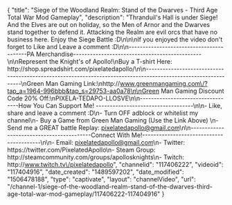{
    "title": "Siege of the Woodland Realm: Stand of the Dwarves - Third Age Total War Mod Gameplay",
    "description": "Thranduil's Hall is under Siege!  And the Elves are out on holiday, so the Men of Arnor and the Dwarves stand together to defend it.  Attacking the Realm are evil orcs that have no business here.  Enjoy the Siege Battle :D\n\n\nIf you enjoyed the video don't forget to Like and Leave a comment :D\n\n-----------------------------------------PA Merchandise----------------------------------------------\n\nRepresent the Knight's of Apollo!\nBuy a T-shirt Here: http:\/\/shop.spreadshirt.com\/pixelatedapollo\/\n\n---------------------------------------------------------------------------------------------------------------\nGreen Man Gaming Link:\nhttp:\/\/www.greenmangaming.com\/?tap_a=1964-996bbb&tap_s=29753-aa0a78\n\nGreen Man Gaming Discount Code 20% Off:\nPIXELA-TEDAPO-LLOSVE\n\n----------------------------------How You Can Support Me! -----------------------------------\n\n- Like, share and leave a comment :D\n- Turn OFF adblock or whitelist my channel\n- Buy a Game from Green Man Gaming (Use the Link Above) \n- Send me a GREAT battle Replay: pixelatedapollo@gmail.com\n\n------------------------------------------Connect With Me!-----------------------------------------\n\n- Email: pixelatedapollo@gmail.com\n- Twitter: https:\/\/twitter.com\/PixelatedApollo\n- Steam Group:  http:\/\/steamcommunity.com\/groups\/apollosknights\n- Twitch: http:\/\/www.twitch.tv\/pixelatedapollo",
    "channelid": "117406222",
    "videoid": "117404916",
    "date_created": "1489597202",
    "date_modified": "1506478188",
    "type": "captivate",
    "layout": "channelVideo",
    "url": "\/channel-1\/siege-of-the-woodland-realm-stand-of-the-dwarves-third-age-total-war-mod-gameplay\/117406222-117404916"
}